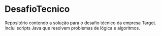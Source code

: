# DesafioTecnico
Repositório contendo a solução para o desafio técnico da empresa Target. Inclui scripts Java que resolvem problemas de lógica e algoritmos.
